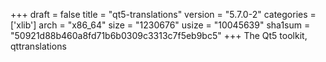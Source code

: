 +++
draft = false
title = "qt5-translations"
version = "5.7.0-2"
categories = ['xlib']
arch = "x86_64"
size = "1230676"
usize = "10045639"
sha1sum = "50921d88b460a8fd71b6b0309c3313c7f5eb9bc5"
+++
The Qt5 toolkit, qttranslations